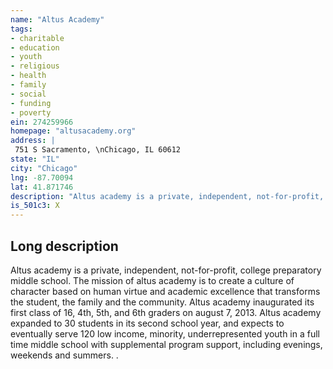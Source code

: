 ```yaml
---
name: "Altus Academy"
tags:
- charitable
- education
- youth
- religious
- health
- family
- social
- funding
- poverty
ein: 274259966
homepage: "altusacademy.org"
address: |
 751 S Sacramento, \nChicago, IL 60612
state: "IL"
city: "Chicago"
lng: -87.70094
lat: 41.871746
description: "Altus academy is a private, independent, not-for-profit, college preparatory middle school. The mission of altus academy is to create a culture of character based on human virtue and academic excellence that transforms the student, the family and the community. "
is_501c3: X
---
```


## Long description

Altus academy is a private, independent, not-for-profit, college preparatory middle school. The mission of altus academy is to create a culture of character based on human virtue and academic excellence that transforms the student, the family and the community. Altus academy inaugurated its first class of 16, 4th, 5th, and 6th graders on august 7, 2013. Altus academy expanded to 30 students in its second school year, and expects to eventually serve 120 low income, minority, underrepresented youth in a full time middle school with supplemental program support, including evenings, weekends and summers. . 

